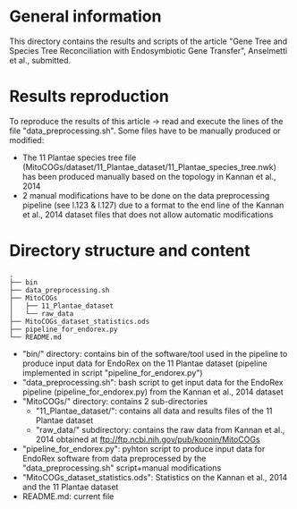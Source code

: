 # General information
This directory contains the results and scripts of the article "Gene Tree and Species Tree Reconciliation with Endosymbiotic Gene Transfer", Anselmetti et al., submitted.

# Results reproduction
To reproduce the results of this article -> read and execute the lines of the file "data_preprocessing.sh".
Some files have to be manually produced or modified:
- The 11 Plantae species tree file (MitoCOGs/dataset/11_Plantae_dataset/11_Plantae_species_tree.nwk) has been produced manually based on the topology in Kannan et al., 2014
- 2 manual modifications have to be done on the data preprocessing pipeline (see l.123 & l.127) due to a format to the end line of the Kannan et al., 2014 dataset files that does not allow automatic modifications

# Directory structure and content
```
.
├── bin
├── data_preprocessing.sh
├── MitoCOGs
│   ├── 11_Plantae_dataset
│   └── raw_data
├── MitoCOGs_dataset_statistics.ods
├── pipeline_for_endorex.py
└── README.md

```

- "bin/" directory: contains bin of the software/tool used in the pipeline to produce input data for EndoRex on the 11 Plantae dataset (pipeline implemented in script "pipeline_for_endorex.py")
- "data_preprocessing.sh": bash script to get input data for the EndoRex pipeline (pipeline_for_endorex.py) from the Kannan et al., 2014 dataset
- "MitoCOGs/" directory: contains 2 sub-directories
	- "11_Plantae_dataset/": contains all data and results files of the 11 Plantae dataset
	- "raw_data/" subdirectory: contains the raw data from Kannan et al., 2014 obtained at ftp://ftp.ncbi.nih.gov/pub/koonin/MitoCOGs
- "pipeline_for_endorex.py": pyhton script to produce input data for EndoRex software from data preprocessed by the "data_preprocessing.sh" script+manual modifications 
- "MitoCOGs_dataset_statistics.ods": Statistics on the Kannan et al., 2014 and the 11 Plantae dataset
- README.md: current file
